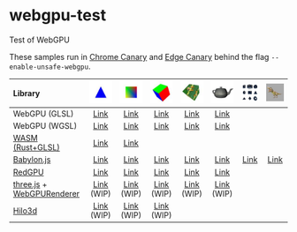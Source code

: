 # webgpu-test
Test of WebGPU

These samples run in [Chrome Canary](http://chrome.com/canary) and [Edge Canary](https://www.microsoftedgeinsider.com/en-us/download) behind the flag `--enable-unsafe-webgpu`.

|Library                                                                                                                                                         |![](assets/screenshot/triangle.jpg)                                                  |![](assets/screenshot/square.jpg)                                                   |![](assets/screenshot/cube.jpg)                                                      |![](assets/screenshot/texture.jpg)                                                   |![](assets/screenshot/teapot.jpg)                                                   |![](assets/screenshot/primitive.jpg)                                                |![](assets/screenshot/complex.jpg)                                                  |
|:---------------------------------------------------------------------------------------------------------------------------------------------------------------|:-----------------------------------------------------------------------------------:|:----------------------------------------------------------------------------------:|:-----------------------------------------------------------------------------------:|:-----------------------------------------------------------------------------------:|:----------------------------------------------------------------------------------:|:----------------------------------------------------------------------------------:|:----------------------------------------------------------------------------------:|
|WebGPU (GLSL)                                                                                                                                                   |[Link](https://cx20.github.io/webgpu-test/examples/webgpu/triangle/index.html)       |[Link](https://cx20.github.io/webgpu-test/examples/webgpu/square/index.html)        |[Link](https://cx20.github.io/webgpu-test/examples/webgpu/cube/index.html)           |[Link](https://cx20.github.io/webgpu-test/examples/webgpu/texture/index.html)        |[Link](https://cx20.github.io/webgpu-test/examples/webgpu/teapot/index.html)        |                                                                                    |                                                                                    |
|WebGPU (WGSL)                                                                                                                                                   |[Link](https://cx20.github.io/webgpu-test/examples/webgpu_wgsl/triangle/index.html)  |[Link](https://cx20.github.io/webgpu-test/examples/webgpu_wgsl/square/index.html)   |[Link](https://cx20.github.io/webgpu-test/examples/webgpu_wgsl/cube/index.html)      |[Link](https://cx20.github.io/webgpu-test/examples/webgpu_wgsl/texture/index.html)   |[Link](https://cx20.github.io/webgpu-test/examples/webgpu_wgsl/teapot/index.html)   |                                                                                    |                                                                                    |
|[WASM (Rust+GLSL)](https://github.com/gfx-rs/wgpu-rs)                                                                                                           |[Link](https://cx20.github.io/webgpu-test/examples/rust/triangle/index.html)         |[Link](https://cx20.github.io/webgpu-test/examples/rust/square/index.html)          |                                                                                     |                                                                                     |                                                                                    |                                                                                    |                                                                                    |
|[Babylon.js](https://doc.babylonjs.com/extensions/webgpu)                                                                                                       |[Link](https://cx20.github.io/webgpu-test/examples/babylonjs/triangle/index.html)    |[Link](https://cx20.github.io/webgpu-test/examples/babylonjs/square/index.html)     |[Link](https://cx20.github.io/webgpu-test/examples/babylonjs/cube/index.html)        |[Link](https://cx20.github.io/webgpu-test/examples/babylonjs/texture/index.html)     |[Link](https://cx20.github.io/webgpu-test/examples/babylonjs/teapot/index.html)     |[Link](https://cx20.github.io/webgpu-test/examples/babylonjs/primitive/index.html)  |[Link](https://cx20.github.io/webgpu-test/examples/babylonjs/complex/index.html)    |
|[RedGPU](https://github.com/redcamel/RedGPU)                                                                                                                    |[Link](https://cx20.github.io/webgpu-test/examples/redgpu/triangle/index.html)       |[Link](https://cx20.github.io/webgpu-test/examples/redgpu/square/index.html)        |[Link](https://cx20.github.io/webgpu-test/examples/redgpu/cube/index.html)           |[Link](https://cx20.github.io/webgpu-test/examples/redgpu/texture/index.html)        |[Link](https://cx20.github.io/webgpu-test/examples/redgpu/teapot/index.html)        |                                                                                    |                                                                                    |
|[three.js](https://github.com/mrdoob/three.js/) + [WebGPURenderer](https://github.com/mrdoob/three.js/blob/dev/examples/jsm/renderers/webgpu/WebGPURenderer.js) |[Link](https://cx20.github.io/webgpu-test/examples/threejs/triangle/index.html) (WIP)|[Link](https://cx20.github.io/webgpu-test/examples/threejs/square/index.html) (WIP) |[Link](https://cx20.github.io/webgpu-test/examples/threejs/cube/index.html) (WIP)    |[Link](https://cx20.github.io/webgpu-test/examples/threejs/texture/index.html) (WIP) |[Link](https://cx20.github.io/webgpu-test/examples/threejs/teapot/index.html) (WIP) |                                                                                    |                                                                                    |
|[Hilo3d](https://github.com/06wj/WebGPU-Playground)                                                                                                             |[Link](https://cx20.github.io/webgpu-test/examples/hilo3d/triangle/index.html) (WIP) |[Link](https://cx20.github.io/webgpu-test/examples/hilo3d/square/index.html) (WIP)  |[Link](https://cx20.github.io/webgpu-test/examples/hilo3d/cube/index.html) (WIP)     |                                                                                     |                                                                                    |                                                                                    |                                                                                    |
